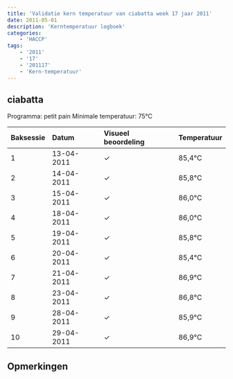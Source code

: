 ```yaml
---
title: 'Validatie kern temperatuur van ciabatta week 17 jaar 2011'
date: 2011-05-01
description: 'Kerntemperatuur logboek'
categories:
    - 'HACCP'
tags:
    - '2011'
    - '17'
    - '201117'
    - 'Kern-temperatuur'
---
```


## ciabatta

Programma: petit pain
Minimale temperatuur: 75°C

| Baksessie | Datum | Visueel beoordeling | Temperatuur |
|:---|:---|:---|:---|
| 1 | 13-04-2011 | &check; | 85,4°C |
| 2 | 14-04-2011 | &check; | 85,8°C |
| 3 | 15-04-2011 | &check; | 86,0°C |
| 4 | 18-04-2011 | &check; | 86,0°C |
| 5 | 19-04-2011 | &check; | 85,8°C |
| 6 | 20-04-2011 | &check; | 85,4°C |
| 7 | 21-04-2011 | &check; | 86,9°C |
| 8 | 23-04-2011 | &check; | 86,8°C |
| 9 | 28-04-2011 | &check; | 85,9°C |
| 10 | 29-04-2011 | &check; | 86,9°C |

## Opmerkingen


